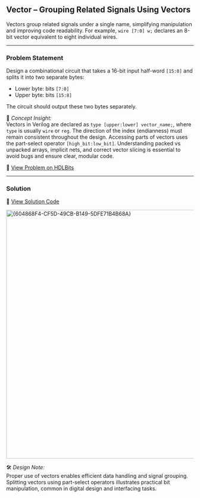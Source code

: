 ## Vector – Grouping Related Signals Using Vectors

Vectors group related signals under a single name, simplifying manipulation and improving code readability. For example, `wire [7:0] w;` declares an 8-bit vector equivalent to eight individual wires.

---

### Problem Statement  
Design a combinational circuit that takes a 16-bit input half-word `[15:0]` and splits it into two separate bytes:

- Lower byte: bits `[7:0]`
- Upper byte: bits `[15:8]`

The circuit should output these two bytes separately.

📘 *Concept Insight:*  
Vectors in Verilog are declared as `type [upper:lower] vector_name;`, where `type` is usually `wire` or `reg`. The direction of the index (endianness) must remain consistent throughout the design. Accessing parts of vectors uses the part-select operator `[high_bit:low_bit]`. Understanding packed vs unpacked arrays, implicit nets, and correct vector slicing is essential to avoid bugs and ensure clear, modular code.

🔗 [View Problem on HDLBits](https://hdlbits.01xz.net/wiki/Vector1)

---

### Solution  
📄 [View Solution Code](https://github.com/EswarAdithya011/HDLBits/blob/main/Problem%20Sets/2.%20Verilog%20Language/2.2%20Vectors/2.2.2%20Vectors%20in%20more%20detail/Vectors%20in%20more%20detail.v)

<img width="668" alt="{604868F4-CF5D-49CB-B149-5DFE71B4B68A}" src="https://github.com/user-attachments/assets/22a8a07f-7d8a-4758-8669-e0f8137dda9e" />

🛠 *Design Note:*  
Proper use of vectors enables efficient data handling and signal grouping. Splitting vectors using part-select operators illustrates practical bit manipulation, common in digital design and interfacing tasks.

